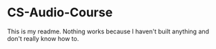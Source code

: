 # CS-Audio-Course

This is my readme. Nothing works because I haven't built anything and don't 
really know how to.
